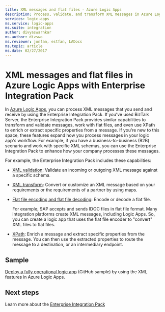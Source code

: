 ```yaml
---
title: XML messages and flat files - Azure Logic Apps
description: Process, validate, and transform XML messages in Azure Logic Apps with Enterprise Integration Pack
services: logic-apps
ms.service: logic-apps
ms.suite: integration
author: divyaswarnkar
ms.author: divswa
ms.reviewer: jonfan, estfan, LADocs
ms.topic: article
ms.date: 02/27/2017
---
```


# XML messages and flat files in Azure Logic Apps with Enterprise Integration Pack

In [Azure Logic Apps](logic-apps-overview.md), you can process XML messages that you send and receive by using the Enterprise Integration Pack. If you've used BizTalk Server, the Enterprise Integration Pack provides similar capabilities to transform and validate messages, work with flat files, and even use XPath to enrich or extract specific properties from a message. If you're new to this space, these features expand how you process messages in your logic app's workflow. For example, if you have a business-to-business (B2B) scenario and work with specific XML schemas, you can use the Enterprise Integration Pack to enhance how your company processes these messages.

For example, the Enterprise Integration Pack includes these capabilities:

* [XML validation](logic-apps-enterprise-integration-xml-validation.md): Validate an incoming or outgoing XML message against a specific schema.

* [XML transform](logic-apps-enterprise-integration-transform.md): Convert or customize an XML message based on your requirements or the requirements of a partner by using maps.

* [Flat file encoding and flat file decoding](logic-apps-enterprise-integration-flatfile.md): Encode or decode a flat file.

  For example, SAP accepts and sends IDOC files in flat file format. Many integration platforms create XML messages, including Logic Apps. So, you can create a logic app that uses the flat file encoder to "convert" XML files to flat files.

* [XPath](workflow-definition-language-functions-reference.md#xpath): Enrich a message and extract specific properties from the message. You can then use the extracted properties to route the message to a destination, or an intermediary endpoint.

## Sample

[Deploy a fully operational logic app](https://github.com/Azure/azure-quickstart-templates/tree/master/201-logic-app-veter-pipeline) (GitHub sample) by using the XML features in Azure Logic Apps.

## Next steps

Learn more about the [Enterprise Integration Pack](logic-apps-enterprise-integration-overview.md)
